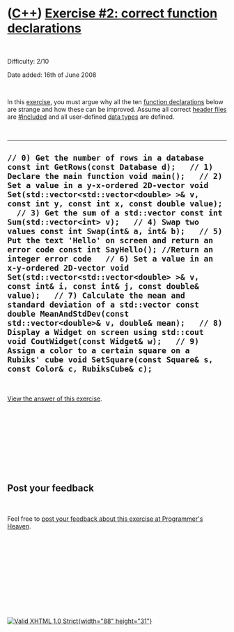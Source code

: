 



 

 

 

 

 

([C++](Cpp.htm)) [Exercise \#2: correct function declarations](CppExerciseCorrectFunctionDeclarations.htm)
==========================================================================================================

 

Difficulty: 2/10

Date added: 16th of June 2008

 

In this [exercise](CppExercise.htm), you must argue why all the ten
[function declarations](CppFunctionDeclaration.htm) below are strange
and how these can be improved. Assume all correct [header
files](CppHeaderFile.htm) are [\#included](CppInclude.htm) and all
user-defined [data types](CppDataType.htm) are defined.

 

  ----------------------------------------------------------------------------------------------------------------------------------------------------------------------------------------------------------------------------------------------------------------------------------------------------------------------------------------------------------------------------------------------------------------------------------------------------------------------------------------------------------------------------------------------------------------------------------------------------------------------------------------------------------------------------------------------------------------------------------------------------------------------------------------------------------------------------------------------------------------------------------------------------------------------------------------------------------------------------------------------------------------------------------------------------
  ` // 0) Get the number of rows in a database const int GetRows(const Database d);   // 1) Declare the main function void main();   // 2) Set a value in a y-x-ordered 2D-vector void Set(std::vector<std::vector<double> >& v, const int y, const int x, const double value);   // 3) Get the sum of a std::vector const int Sum(std::vector<int> v);   // 4) Swap two values const int Swap(int& a, int& b);   // 5) Put the text 'Hello' on screen and return an error code const int SayHello(); //Return an integer error code   // 6) Set a value in an x-y-ordered 2D-vector void Set(std::vector<std::vector<double> >& v, const int& i, const int& j, const double& value);   // 7) Calculate the mean and standard deviation of a std::vector const double MeanAndStdDev(const std::vector<double>& v, double& mean);   // 8) Display a Widget on screen using std::cout void CoutWidget(const Widget& w);   // 9) Assign a color to a certain square on a Rubiks' cube void SetSquare(const Square& s, const Color& c, RubiksCube& c); `
  ----------------------------------------------------------------------------------------------------------------------------------------------------------------------------------------------------------------------------------------------------------------------------------------------------------------------------------------------------------------------------------------------------------------------------------------------------------------------------------------------------------------------------------------------------------------------------------------------------------------------------------------------------------------------------------------------------------------------------------------------------------------------------------------------------------------------------------------------------------------------------------------------------------------------------------------------------------------------------------------------------------------------------------------------------

 

[View the answer of this
exercise](CppExerciseCorrectFunctionDeclarationsAnswer.htm).

 

 

 

 

 

Post your feedback
------------------

 

Feel free to [post your feedback about this exercise at Programmer's
Heaven](http://www.programmersheaven.com/article/104784-C%2b%2b+exercise%3a+correct+function+declarations/info.aspx).

 

 

 

 

 





 

[![Valid XHTML 1.0 Strict](valid-xhtml10.png){width="88"
height="31"}](http://validator.w3.org/check?uri=referer)
